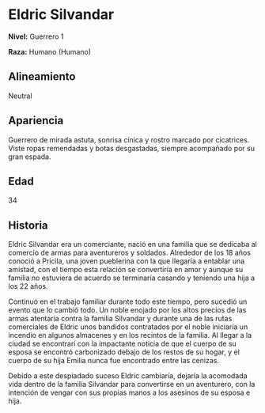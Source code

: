 # Eldric Silvandar

**Nivel:** Guerrero 1

**Raza:** Humano (Humano)

## Alineamiento
Neutral

## Apariencia
Guerrero de mirada astuta, sonrisa cínica y rostro marcado por cicatrices. Viste ropas remendadas y botas desgastadas, siempre acompañado por su gran espada.

## Edad
34

## Historia
Eldric Silvandar era un comerciante, nació en una familia que se dedicaba al comercio de armas para aventureros y soldados. Alrededor de los 18 años conoció a Pricila, una joven pueblerina con la que llegaría a entablar una amistad, con el tiempo esta relación se convertiría en amor y aunque su familia no estuviera de acuerdo se terminaría casando y teniendo una hija a los 22 años.

Continuó en el trabajo familiar durante todo este tiempo, pero sucedió un evento que lo cambió todo. Un noble enojado por los altos precios de las armas atentaría contra la familia Silvandar y durante una de las rutas comerciales de Eldric unos bandidos contratados por el noble iniciaría un incendio en algunos almacenes y en los recintos de la familia. Al llegar a la ciudad se encontrarí con la impactante noticia de que el cuerpo de su esposa se encontró carbonizado debajo de los restos de su hogar, y el cuerpo de su hija Emilia nunca fue encontrado entre las cenizas. 

Debido a este despiadado suceso Eldric cambiaría, dejaría la acomodada vida dentro de la familia Silvandar para convertirse en un aventurero, con la intención de vengar con sus propias manos a los asesinos de su esposa e hija.

